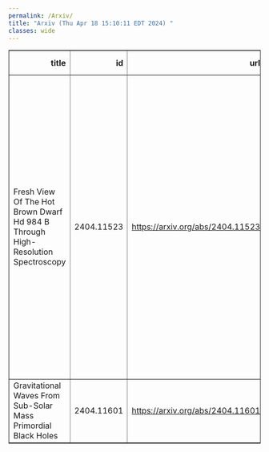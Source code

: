 ```yaml
---
permalink: /Arxiv/
title: "Arxiv (Thu Apr 18 15:10:11 EDT 2024) "
classes: wide
---
```

<table border="1" class="dataframe">
  <thead>
    <tr style="text-align: right;">
      <th>title</th>
      <th>id</th>
      <th>url</th>
      <th>authors</th>
      <th>Local Authors</th>
    </tr>
  </thead>
  <tbody>
    <tr>
      <td>Fresh View Of The Hot Brown Dwarf Hd 984 B Through High-Resolution   Spectroscopy</td>
      <td>2404.11523</td>
      <td><a href="https://arxiv.org/abs/2404.11523" target="_blank">https://arxiv.org/abs/2404.11523</a></td>
      <td>J. C. Costes, J. W. Xuan, A. Vigan, J. Wang, V. D'Orazi, P. Mollière, A. Baker, R. Bartos, G. A. Blake, B. Calvin, S. Cetre, J. Delorme, G. Doppmann, D. Echeveri, L. Finnerty, M. P. Fitzgerald, C. Hsu, N. Jovanovic, R. Lopez, D. Mawet, E. Morris, J. Pezzato, C. L. Phillips, J. Ruffio, B. Sappey, A. Schneeberger, T. Schofield, A. J. Skemer, J. K. Wallace, J. Wang</td>
      <td>Caprice Phillips, Ji Wang</td>
    </tr>
    <tr>
      <td>Gravitational Waves From Sub-Solar Mass Primordial Black Holes</td>
      <td>2404.11601</td>
      <td><a href="https://arxiv.org/abs/2404.11601" target="_blank">https://arxiv.org/abs/2404.11601</a></td>
      <td>Andrew L. Miller</td>
      <td>Andrew Miller</td>
    </tr>
  </tbody>
</table>